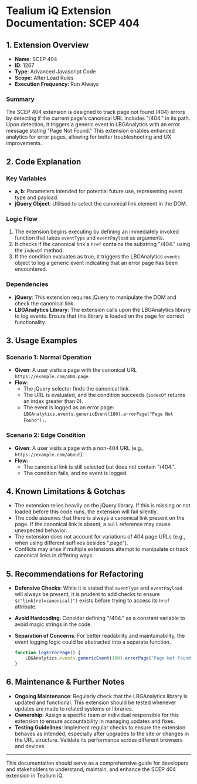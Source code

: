 # Tealium iQ Extension Documentation: SCEP 404

## 1. Extension Overview

- **Name**: SCEP 404
- **ID**: 1267
- **Type**: Advanced Javascript Code
- **Scope**: After Load Rules
- **Execution Frequency**: Run Always

### Summary
The SCEP 404 extension is designed to track page not found (404) errors by detecting if the current page's canonical URL includes "/404." in its path. Upon detection, it triggers a generic event in LBGAnalytics with an error message stating "Page Not Found." This extension enables enhanced analytics for error pages, allowing for better troubleshooting and UX improvements.

## 2. Code Explanation

### Key Variables
- **a, b**: Parameters intended for potential future use, representing event type and payload.
- **jQuery Object**: Utilised to select the canonical link element in the DOM.

### Logic Flow
1. The extension begins executing by defining an immediately invoked function that takes `eventType` and `eventPayload` as arguments.
2. It checks if the canonical link's `href` contains the substring "/404." using the `indexOf` method.
3. If the condition evaluates as true, it triggers the LBGAnalytics `events` object to log a generic event indicating that an error page has been encountered.

### Dependencies
- **jQuery**: This extension requires jQuery to manipulate the DOM and check the canonical link.
- **LBGAnalytics Library**: The extension calls upon the LBGAnalytics library to log events. Ensure that this library is loaded on the page for correct functionality.

## 3. Usage Examples

### Scenario 1: Normal Operation
- **Given**: A user visits a page with the canonical URL `https://example.com/404.page`.
- **Flow**:
  - The jQuery selector finds the canonical link.
  - The URL is evaluated, and the condition succeeds (`indexOf` returns an index greater than 0).
  - The event is logged as an error page: `LBGAnalytics.events.genericEvent(180).errorPage("Page Not Found");`.

### Scenario 2: Edge Condition
- **Given**: A user visits a page with a non-404 URL (e.g., `https://example.com/about`).
- **Flow**:
  - The canonical link is still selected but does not contain "/404.".
  - The condition fails, and no event is logged.

## 4. Known Limitations & Gotchas

- The extension relies heavily on the jQuery library. If this is missing or not loaded before this code runs, the extension will fail silently.
- The code assumes that there is always a canonical link present on the page. If the canonical link is absent, a `null` reference may cause unexpected behavior.
- The extension does not account for variations of 404 page URLs (e.g., when using different suffixes besides ".page").
- Conflicts may arise if multiple extensions attempt to manipulate or track canonical links in differing ways.

## 5. Recommendations for Refactoring

- **Defensive Checks**: While it is stated that `eventType` and `eventPayload` will always be present, it is prudent to add checks to ensure `$("link[rel=canonical]")` exists before trying to access its `href` attribute.
- **Avoid Hardcoding**: Consider defining "/404." as a constant variable to avoid magic strings in the code.
- **Separation of Concerns**: For better readability and maintainability, the event logging logic could be abstracted into a separate function.
  
  ```javascript
  function logErrorPage() {
      LBGAnalytics.events.genericEvent(180).errorPage("Page Not Found");
  }
  ```

## 6. Maintenance & Further Notes

- **Ongoing Maintenance**: Regularly check that the LBGAnalytics library is updated and functional. This extension should be tested whenever updates are made to related systems or libraries.
- **Ownership**: Assign a specific team or individual responsible for this extension to ensure accountability in managing updates and fixes.
- **Testing Guidelines**: Implement regular checks to ensure the extension behaves as intended, especially after upgrades to the site or changes in the URL structure. Validate its performance across different browsers and devices.

---

This documentation should serve as a comprehensive guide for developers and stakeholders to understand, maintain, and enhance the SCEP 404 extension in Tealium iQ.